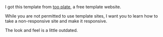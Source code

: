 I got this template from [too plate](http://www.tooplate.com/view/2034-iron-rush), a free template website.

While you are not permitted to use template sites, I want you to learn how to take a non-responsive site and make it responsive.

The look and feel is a little outdated.
